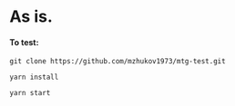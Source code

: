 # As is.



#### To test:
```git clone https://github.com/mzhukov1973/mtg-test.git```

```yarn install```

```yarn start```

